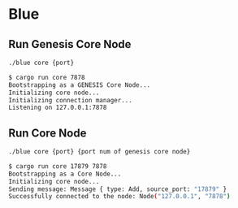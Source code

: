 # Blue

## Run Genesis Core Node

```bash
./blue core {port}
```

```bash
$ cargo run core 7878
Bootstrapping as a GENESIS Core Node...
Initializing core node...
Initializing connection manager...
Listening on 127.0.0.1:7878
```

## Run Core Node

```bash
./blue core {port} {port num of genesis core node}
```

```bash
$ cargo run core 17879 7878
Bootstrapping as a Core Node...
Initializing core node...
Sending message: Message { type: Add, source_port: "17879" }
Successfully connected to the node: Node("127.0.0.1", "7878")
```

